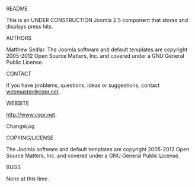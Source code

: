README

This is an UNDER CONSTRUCTION Joomla 2.5 component that stores and displays press hits.

AUTHORS

Matthew Sedlar. The Joomla software and default templates are copyright 2005-2012 Open Source Matters, Inc. and covered under a GNU General Public License.

CONTACT

  If you have problems, questions, ideas or suggestions, contact webmaster@cepr.net. 
  
WEBSITE

  http://www.cepr.net.
  
ChangeLog
   
COPYING/LICENSE

  The Joomla software and default templates are copyright 2005-2012 Open Source Matters, Inc. and covered under a GNU General Public License.
  
BUGS

  None at this time.

